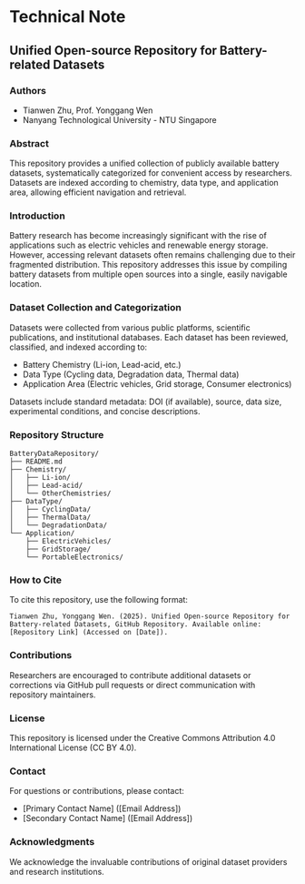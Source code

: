 # Technical Note

## Unified Open-source Repository for Battery-related Datasets

### Authors

* Tianwen Zhu, Prof. Yonggang Wen
* Nanyang Technological University - NTU Singapore

### Abstract

This repository provides a unified collection of publicly available battery datasets, systematically categorized for convenient access by researchers. Datasets are indexed according to chemistry, data type, and application area, allowing efficient navigation and retrieval.

### Introduction

Battery research has become increasingly significant with the rise of applications such as electric vehicles and renewable energy storage. However, accessing relevant datasets often remains challenging due to their fragmented distribution. This repository addresses this issue by compiling battery datasets from multiple open sources into a single, easily navigable location.

### Dataset Collection and Categorization

Datasets were collected from various public platforms, scientific publications, and institutional databases. Each dataset has been reviewed, classified, and indexed according to:

* Battery Chemistry (Li-ion, Lead-acid, etc.)
* Data Type (Cycling data, Degradation data, Thermal data)
* Application Area (Electric vehicles, Grid storage, Consumer electronics)

Datasets include standard metadata: DOI (if available), source, data size, experimental conditions, and concise descriptions.

### Repository Structure

```
BatteryDataRepository/
├── README.md
├── Chemistry/
│   ├── Li-ion/
│   ├── Lead-acid/
│   └── OtherChemistries/
├── DataType/
│   ├── CyclingData/
│   ├── ThermalData/
│   └── DegradationData/
└── Application/
    ├── ElectricVehicles/
    ├── GridStorage/
    └── PortableElectronics/
```

### How to Cite

To cite this repository, use the following format:

```
Tianwen Zhu, Yonggang Wen. (2025). Unified Open-source Repository for Battery-related Datasets, GitHub Repository. Available online: [Repository Link] (Accessed on [Date]).
```

### Contributions

Researchers are encouraged to contribute additional datasets or corrections via GitHub pull requests or direct communication with repository maintainers.

### License

This repository is licensed under the Creative Commons Attribution 4.0 International License (CC BY 4.0).

### Contact

For questions or contributions, please contact:

* \[Primary Contact Name] (\[Email Address])
* \[Secondary Contact Name] (\[Email Address])

### Acknowledgments

We acknowledge the invaluable contributions of original dataset providers and research institutions.

